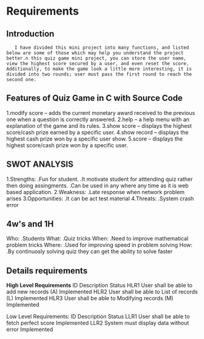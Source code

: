 # Requirements
## Introduction
       I have divided this mini project into many functions, and listed below are some of those which may help you understand the project better.n this quiz game mini project, you can store the user name, view the highest score secured by a user, and even reset the score. Additionally, to make the game look a little more interesting, it is divided into two rounds; user must pass the first round to reach the second one.


## Features  of Quiz Game in C with Source Code
  1.modify score – adds the current monetary award received to the previous one when a question is correctly answered.
  2.help – a help menu with an explanation of the game and its rules.
  3.show score – displays the highest score/cash prize earned by a specific user.
  4.show record – displays the highest cash prize won by a specific user show.
  5.score – displays the highest score/cash prize won by a specific user.

## SWOT ANALYSIS
   1.Strengths:
    .Fun for student.
    .It motivate student for atttending quiz rather then doing assingments.
    .Can be used in any where any time as it is web based application. 
  2.Weakness:
    .Late response when network problem arises
  3.Opportunities:
    .It can be act test material
  4.Threats:
     .System crash error
## 4w's and 1H
 Who:
   .Students
 What:
   .Quiz tricks
 When:
   .Need to improve mathematical problem tricks
 Where:
   .Used for improving speed in problem solving
 How:
   .By continuosly solving quiz they can get the ability to solve faster


## Details requirements



**High Level Requirements**
ID	Description	Status
HLR1	User shall be able to add new records (A)	Implemented
HLR2	User shall be able to List of records (L)	Implemented
HLR3	User shall be able to Modifying records (M)	Implemented

Low Level Requirements:
ID	Description	Status
LLR1	User shall be able to fetch perfect score	Implemented
LLR2	System must display data without error	Implemented


   [dill]: <https://github.com/joemccann/dillinger>
   [git-repo-url]: <https://github.com/joemccann/dillinger.git>
   [john gruber]: <http://daringfireball.net>
   [df1]: <http://daringfireball.net/projects/markdown/>
   [markdown-it]: <https://github.com/markdown-it/markdown-it>
   [Ace Editor]: <http://ace.ajax.org>
   [node.js]: <http://nodejs.org>
   [Twitter Bootstrap]: <http://twitter.github.com/bootstrap/>
   [jQuery]: <http://jquery.com>
   [@tjholowaychuk]: <http://twitter.com/tjholowaychuk>
   [express]: <http://expressjs.com>
   [AngularJS]: <http://angularjs.org>
   [Gulp]: <http://gulpjs.com>

   [PlDb]: <https://github.com/joemccann/dillinger/tree/master/plugins/dropbox/README.md>
   [PlGh]: <https://github.com/joemccann/dillinger/tree/master/plugins/github/README.md>
